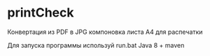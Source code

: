 # printCheck
Конвертация из PDF в JPG компоновка листа А4 для распечатки

Для запуска программы используй run.bat
Java 8 + maven
